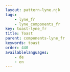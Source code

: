 ```yaml
---
layout: pattern-lyne.njk
tags: 
    - lyne_fr
    - lyne_components_fr
key: toast-lyne_fr
title: Toast
parent: components-lyne_fr
keywords: toast
order: 440
availablelanguages: 
    - de
    - en
---
```

